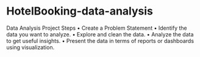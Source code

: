 # HotelBooking-data-analysis


Data Analysis Project Steps
•	Create a Problem Statement 
•	Identify the data you want to analyze.
•	Explore and clean the data.
•	Analyze the data to get useful insights.
•	Present the data in terms of reports or dashboards using visualization.
